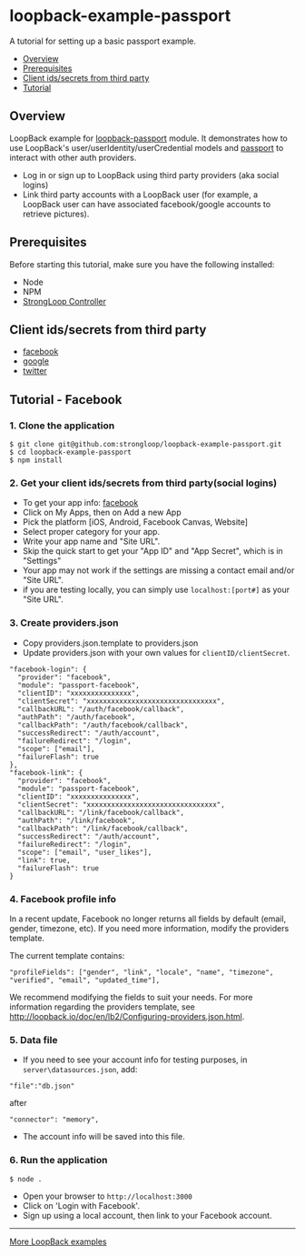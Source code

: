 # loopback-example-passport

A tutorial for setting up a basic passport example.

- [Overview](#overview)
- [Prerequisites](#prerequisites)
- [Client ids/secrets from third party](#client-idssecrets-from-third-party)
- [Tutorial](#tutorial---facebook)

## Overview

LoopBack example for [loopback-passport](https://github.com/strongloop/loopback-passport) module. It demonstrates how to use
LoopBack's user/userIdentity/userCredential models and [passport](http://passportjs.org) to interact with other auth providers.

- Log in or sign up to LoopBack using third party providers (aka social logins)
- Link third party accounts with a LoopBack user (for example, a LoopBack user can have associated facebook/google accounts to retrieve pictures).

## Prerequisites

Before starting this tutorial, make sure you have the following installed:

- Node
- NPM
- [StrongLoop Controller](https://github.com/strongloop/strongloop)

## Client ids/secrets from third party

- [facebook](https://developers.facebook.com/apps)
- [google](https://console.developers.google.com/project)
- [twitter](https://apps.twitter.com/)


## Tutorial - Facebook

### 1. Clone the application

```
$ git clone git@github.com:strongloop/loopback-example-passport.git
$ cd loopback-example-passport
$ npm install
```

### 2. Get your client ids/secrets from third party(social logins)

- To get your app info: [facebook](https://developers.facebook.com/apps)
- Click on My Apps, then on Add a new App
- Pick the platform [iOS, Android, Facebook Canvas, Website]
- Select proper category for your app.
- Write your app name and "Site URL".
- Skip the quick start to get your "App ID" and "App Secret", which is in "Settings"
- Your app may not work if the settings are missing a contact email and/or "Site URL".
- if you are testing locally, you can simply use `localhost:[port#]` as your "Site URL".

### 3. Create providers.json

- Copy providers.json.template to providers.json
- Update providers.json with your own values for `clientID/clientSecret`.

```
"facebook-login": {
  "provider": "facebook",
  "module": "passport-facebook",
  "clientID": "xxxxxxxxxxxxxxx",
  "clientSecret": "xxxxxxxxxxxxxxxxxxxxxxxxxxxxxxxx",
  "callbackURL": "/auth/facebook/callback",
  "authPath": "/auth/facebook",
  "callbackPath": "/auth/facebook/callback",
  "successRedirect": "/auth/account",
  "failureRedirect": "/login",
  "scope": ["email"],
  "failureFlash": true
},
"facebook-link": {
  "provider": "facebook",
  "module": "passport-facebook",
  "clientID": "xxxxxxxxxxxxxxx",
  "clientSecret": "xxxxxxxxxxxxxxxxxxxxxxxxxxxxxxxx",
  "callbackURL": "/link/facebook/callback",
  "authPath": "/link/facebook",
  "callbackPath": "/link/facebook/callback",
  "successRedirect": "/auth/account",
  "failureRedirect": "/login",
  "scope": ["email", "user_likes"],
  "link": true,
  "failureFlash": true
}
```
### 4. Facebook profile info

In a recent update, Facebook no longer returns all fields by default (email, gender, timezone, etc).
If you need more information, modify the providers template.

The current template contains:
```
"profileFields": ["gender", "link", "locale", "name", "timezone", "verified", "email", "updated_time"],

```
We recommend modifying the fields to suit your needs. For more information regarding the providers template, see http://loopback.io/doc/en/lb2/Configuring-providers.json.html.

### 5. Data file

- If you need to see your account info for testing purposes, in `server\datasources.json`, add:

```
"file":"db.json"
```

after

```
"connector": "memory",
```

- The account info will be saved into this file.

### 6. Run the application

```
$ node .
```

- Open your browser to `http://localhost:3000`
- Click on 'Login with Facebook'.
- Sign up using a local account, then link to your Facebook account.

---

[More LoopBack examples](https://github.com/strongloop/loopback-example)
